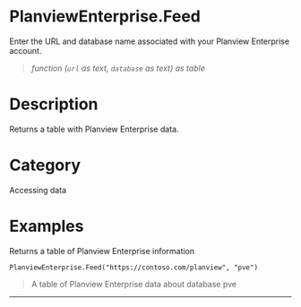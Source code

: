 # PlanviewEnterprise.Feed
Enter the URL and database name associated with your Planview Enterprise account.
> _function (<code>url</code> as text, <code>database</code> as text) as table_

# Description 
Returns a table with Planview Enterprise data.
# Category 
Accessing data
# Examples 
Returns a table of Planview Enterprise information
```
PlanviewEnterprise.Feed("https://contoso.com/planview", "pve")
```
> A table of Planview Enterprise data about database pve
***
